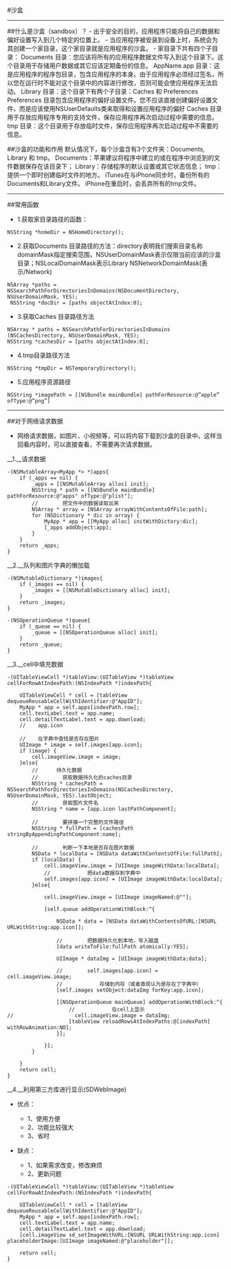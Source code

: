 #沙盒

---

##什么是沙盒（sandbox）？
     - 出于安全的目的，应用程序只能将自己的数据和偏好设置写入到几个特定的位置上。
     - 当应用程序被安装到设备上时，系统会为其创建一个家目录，这个家目录就是应用程序的沙盒。
     - 家目录下共有四个子目录：
     Documents 目录：您应该将所有的应用程序数据文件写入到这个目录下。这个目录用于存储用户数据或其它应该定期备份的信息。
     AppName.app 目录：这是应用程序的程序包目录，包含应用程序的本身。由于应用程序必须经过签名，所以您在运行时不能对这个目录中的内容进行修改，否则可能会使应用程序无法启动。
     Library 目录：这个目录下有两个子目录：Caches 和 Preferences
     Preferences 目录包含应用程序的偏好设置文件。您不应该直接创建偏好设置文件，而是应该使用NSUserDefaults类来取得和设置应用程序的偏好
     Caches 目录用于存放应用程序专用的支持文件，保存应用程序再次启动过程中需要的信息。
     tmp 目录：这个目录用于存放临时文件，保存应用程序再次启动过程中不需要的信息。

##沙盒的功能和作用
     默认情况下，每个沙盒含有3个文件夹：Documents, Library 和 tmp。
     Documents：苹果建议将程序中建立的或在程序中浏览到的文件数据保存在该目录下；
     Library：存储程序的默认设置或其它状态信息；
     tmp：提供一个即时创建临时文件的地方。
     iTunes在与iPhone同步时，备份所有的Documents和Library文件。
     iPhone在重启时，会丢弃所有的tmp文件。

---

##常用函数
- 1.获取家目录路径的函数：
```
NSString *homeDir = NSHomeDirectory();
```

- 2.获取Documents 目录路径的方法：directory表明我们搜索目录名称 domainMask指定搜索范围，NSUserDomainMask表示仅限当前应该的沙盒目录；NSLocalDomainMask表示Library  NSNetworkDomainMask(表示/Network)
```
NSArray *paths = NSSearchPathForDirectoriesInDomains(NSDocumentDirectory, NSUserDomainMask, YES);
 NSString *docDir = [paths objectAtIndex:0];
```
- 3.获取Caches 目录路径方法
```
NSArray * paths = NSSearchPathForDirectoriesInDomains (NSCachesDirectory, NSUserDomainMask, YES);
NSString *cachesDir = [paths objectAtIndex:0];
```
- 4.tmp目录路径方法
```
NSString *tmpDir = NSTemporaryDirectory();
```
- 5.应用程序资源路径
```
NSString *imagePath = [[NSBundle mainBundle] pathForResource:@”apple” ofType:@”png”]
```

---
##对于网络请求数据
- 网络请求数据，如图片、小视频等，可以将内容下载到沙盒的目录中。这样当回看内容时，可以直接查看，不需要再次请求数据。

__1.__请求数据
```
-(NSMutableArray<MyApp *> *)apps{
    if (_apps == nil) {
        _apps = [[NSMutableArray alloc] init];
        NSString * path = [[NSBundle mainBundle] pathForResource:@"apps" ofType:@"plist"];
        //        把文件中的数据读取出来
        NSArray * array = [NSArray arrayWithContentsOfFile:path];
        for (NSDictionary * dic in array) {
            MyApp * app = [[MyApp alloc] initWithDictory:dic];
            [_apps addObject:app];
        }
    }
    return _apps;
}
```
__2.__队列和图片字典的懒加载
```
-(NSMutableDictionary *)images{
    if (_images == nil) {
        _images = [[NSMutableDictionary alloc] init];
    }
    return _images;
}

-(NSOperationQueue *)queue{
    if (_queue == nil) {
        _queue = [[NSOperationQueue alloc] init];
    }
    return _queue;
}
```
__3.__cell中填充数据
```
-(UITableViewCell *)tableView:(UITableView *)tableView cellForRowAtIndexPath:(NSIndexPath *)indexPath{
    
    UITableViewCell * cell = [tableView dequeueReusableCellWithIdentifier:@"AppID"];
    MyApp * app = self.apps[indexPath.row];
    cell.textLabel.text = app.name;
    cell.detailTextLabel.text = app.download;
    //    app.icon
    
    //    在字典中查找是否存在图片
    UIImage * image = self.images[app.icon];
    if (image) {
        cell.imageView.image = image;
    }else{
        //      持久化数据
        //        获取数据持久化的caches目录
        NSString * cachesPath = NSSearchPathForDirectoriesInDomains(NSCachesDirectory, NSUserDomainMask, YES).lastObject;
        //        获取图片文件名
        NSString * name = [app.icon lastPathComponent];
        
        //        要拼接一个完整的文件路径
        NSString * fullPath = [cachesPath stringByAppendingPathComponent:name];
        
        //        判断一下本地是否存在图片数据
        NSData * localData = [NSData dataWithContentsOfFile:fullPath];
        if (localData) {
            cell.imageView.image = [UIImage imageWithData:localData];
            //            把data数据存到字典中
            self.images[app.icon] = [UIImage imageWithData:localData];
        }else{
            
            cell.imageView.image = [UIImage imageNamed:@""];
            
            [self.queue addOperationWithBlock:^{
                
                NSData * data = [NSData dataWithContentsOfURL:[NSURL URLWithString:app.icon]];
                
                //        把数据持久化到本地，写入磁盘
                [data writeToFile:fullPath atomically:YES];
                
                UIImage * dataImg = [UIImage imageWithData:data];
                
                //        self.images[app.icon] = cell.imageView.image;
                //            存储到内存（或者直观认为是存在了字典中）
                [self.images setObject:dataImg forKey:app.icon];
                
                [[NSOperationQueue mainQueue] addOperationWithBlock:^{
                    //            在cell上显示
//                    cell.imageView.image = dataImg;
                    [tableView reloadRowsAtIndexPaths:@[indexPath] withRowAnimation:NO];
                }];
                
            }];
        }
        
    }
    return cell;
}
```
__4.__利用第三方库进行显示(SDWebImage)

*  优点：
     *  1、使用方便
     *  2、功能比较强大
     *  3、省时

*  缺点：
     *  1、如果需求改变，修改麻烦
     *  2、更新问题

```
-(UITableViewCell *)tableView:(UITableView *)tableView cellForRowAtIndexPath:(NSIndexPath *)indexPath{
    
    UITableViewCell * cell = [tableView dequeueReusableCellWithIdentifier:@"AppID"];
    MyApp * app = self.apps[indexPath.row];
    cell.textLabel.text = app.name;
    cell.detailTextLabel.text = app.download;
    [cell.imageView sd_setImageWithURL:[NSURL URLWithString:app.icon] placeholderImage:[UIImage imageNamed:@"placeholder"]];
    
    return cell;
}
```


